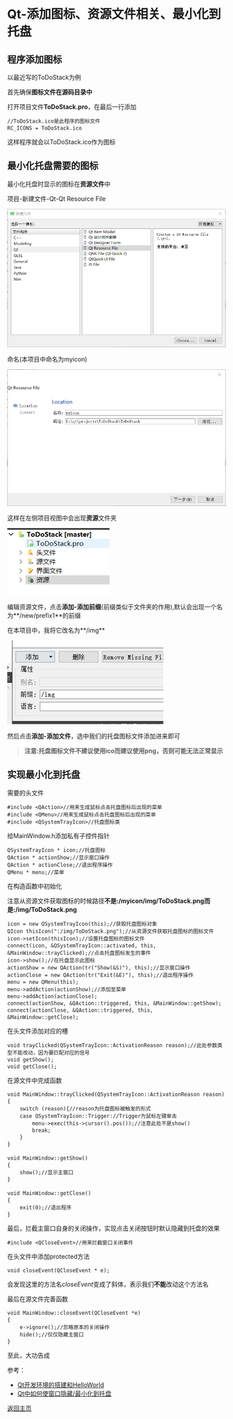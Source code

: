 # Qt-添加图标、资源文件相关、最小化到托盘

## 程序添加图标

以最近写的ToDoStack为例

首先确保**图标文件在源码目录中**

打开项目文件**ToDoStack.pro**，在最后一行添加

	//ToDoStack.ico是此程序的图标文件
	RC_ICONS = ToDoStack.ico

这样程序就会以ToDoStack.ico作为图标

## 最小化托盘需要的图标

最小化托盘时显示的图标在**资源文件**中

项目-新建文件-Qt-Qt Resource File

![2-1](img/2-1.png)

命名(本项目中命名为myicon)

![2-2](img/2-2.png)

这样在左侧项目视图中会出现**资源**文件夹

![2-3](img/2-3.png)

编辑资源文件，点击**添加-添加前缀**(前缀类似于文件夹的作用),默认会出现一个名为**/new/prefix1**的前缀

在本项目中，我将它改名为**/img**

![2-4](img/2-4.png)

然后点击**添加-添加文件**，选中我们的托盘图标文件添加进来即可

> **注意:托盘图标文件不建议使用ico而建议使用png，否则可能无法正常显示**

## 实现最小化到托盘

需要的头文件

	#include <QAction>//用来生成鼠标点击托盘图标后出现的菜单
	#include <QMenu>//用来生成鼠标点击托盘图标后出现的菜单
	#include <QSystemTrayIcon>//托盘图标类

给MainWindow.h添加私有子控件指针

	QSystemTrayIcon * icon;//托盘图标
	QAction * actionShow;//显示窗口操作
	QAction * actionClose;//退出程序操作
	QMenu * menu;//菜单

在构造函数中初始化

注意从资源文件获取图标的时候路径**不是:/myicon/img/ToDoStack.png而是:/img/ToDoStack.png**

	icon = new QSystemTrayIcon(this);//获取托盘图标对象
	QIcon thisIcon(":/img/ToDoStack.png");//从资源文件获取托盘图标的图标文件
	icon->setIcon(thisIcon);//设置托盘图标的图标文件
	connect(icon, &QSystemTrayIcon::activated, this, &MainWindow::trayClicked);//点击托盘图标发生的事件
	icon->show();//在托盘显示此图标
	actionShow = new QAction(tr("Show(&S)"), this);//显示窗口操作
	actionClose = new QAction(tr("Exit(&E)"), this);//退出程序操作
	menu = new QMenu(this);
	menu->addAction(actionShow);//添加至菜单
	menu->addAction(actionClose);
	connect(actionShow, &QAction::triggered, this, &MainWindow::getShow);
	connect(actionClose, &QAction::triggered, this, &MainWindow::getClose);

在头文件添加对应的槽

	void trayClicked(QSystemTrayIcon::ActivationReason reason);//此处参数类型不能改动，因为要匹配对应的信号
	void getShow();
	void getClose();

在源文件中完成函数

	void MainWindow::trayClicked(QSystemTrayIcon::ActivationReason reason)
	{
		switch (reason){//reason为托盘图标被触发的形式
		case QSystemTrayIcon::Trigger://Trigger为鼠标左键单击
			menu->exec(this->cursor().pos());//注意此处不是show()
			break;
		}
	}

	void MainWindow::getShow()
	{
		show();//显示主窗口
	}

	void MainWindow::getClose()
	{
		exit(0);//退出程序
	}

最后，拦截主窗口自身的关闭操作，实现点击关闭按钮时默认隐藏到托盘的效果

	#include <QCloseEvent>//用来拦截窗口关闭事件

在头文件中添加protected方法

	void closeEvent(QCloseEvent * e);

会发现这里的方法名*closeEvent*变成了斜体，表示我们**不能**改动这个方法名

最后在源文件完善函数

	void MainWindow::closeEvent(QCloseEvent *e)
	{
		e->ignore();//忽略原本的关闭操作
		hide();//仅仅隐藏主窗口
	}

至此，大功告成


参考：
- [Qt开发环境的搭建和HelloWorld](http://www.qter.org/portal.php?mod=view&aid=25&page=3)
- [Qt中如何使窗口隐藏/最小化到托盘](http://blog.csdn.net/bzhxuexi/article/details/24787103)

[返回主页](index.md)
